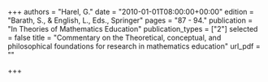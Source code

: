 +++
authors = "Harel, G."
date = "2010-01-01T08:00:00+00:00"
edition = "Barath, S., & English, L., Eds., Springer"
pages = "87 - 94."
publication = "In Theories of Mathematics Education"
publication_types = ["2"]
selected = false
title = "Commentary on the Theoretical, conceptual, and philosophical foundations for research in mathematics education"
url_pdf = ""

+++
